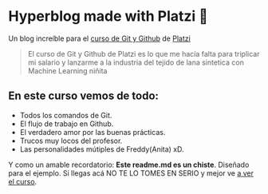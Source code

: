 # Hyperblog made with Platzi 💚
Un blog increíble para el [curso de Git y Github](http://platzi.com/cursos/git-github "curso de Git y Github") de [Platzi](http://platzi.com "Platzi")
> El curso de Git y Github de Platzi es lo que me hacía falta para triplicar mi salario y lanzarme a la industria del tejido de lana sintetica con Machine Learning
>niñita

## En este curso vemos de todo:
* Todos los comandos de Git.
* El flujo de trabajo en Github.
* El verdadero amor por las buenas prácticas.
* Trucos muy locos del profesor.
* Las personalidades mútiples de Freddy(Anita) xD.

Y como un amable recordatorio: **Este readme.md es un chiste**. Diseñado para el
ejemplo. Si llegas acá NO TE LO TOMES EN SERIO y mejor ve [a ver el curso](http://platzi.com/cursos/git-github "a ver el curso").